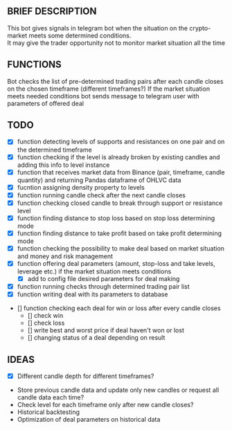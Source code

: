 ## BRIEF DESCRIPTION

This bot gives signals in telegram bot when the situation on the crypto-market meets some determined conditions.   
It may give the trader opportunity not to monitor market situation all the time

## FUNCTIONS

Bot checks the list of pre-determined trading pairs after each candle closes on the chosen timeframe (different timeframes?)
If the market situation meets needed conditions bot sends message to telegram user with parameters of offered deal

## TODO

- [X] function detecting levels of supports and resistances on one pair and on the determined timeframe
- [X] function checking if the level is already broken by existing candles and adding this info to level instance
- [X] function that receives market data from Binance (pair, timeframe, candle quantity) and returning Pandas dataframe of OHLVC data
- [X] fucntion assigning density property to levels
- [X] function running candle check after the next candle closes
- [X] function checking closed candle to break through support or resistance level
- [X] function finding distance to stop loss based on stop loss determining mode
- [X] function finding distance to take profit based on take profit determining mode  
- [X] function checking the possibility to make deal based on market situation and money and risk management
- [X] function offering deal parameters (amount, stop-loss and take levels, leverage etc.) if the market situation meets conditions
    - [X] add to config file desired parameters for deal making
- [X] function running checks through determined trading pair list
- [X] function writing deal with its parameters to database
- [] function checking each deal for win or loss after every candle closes
    - [] check win
    - [] check loss
    - [] write best and worst price if deal haven't won or lost
    - [] changing status of a deal depending on result

## IDEAS

- [X] Different candle depth for different timeframes?
- Store previous candle data and update only new candles or request all candle data each time?
- Check level for each timeframe only after new candle closes?
- Historical backtesting 
- Optimization of deal parameters on historical data
